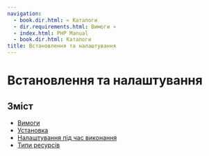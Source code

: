 ```yaml
---
navigation:
  - book.dir.html: « Каталоги
  - dir.requirements.html: Вимоги »
  - index.html: PHP Manual
  - book.dir.html: Каталоги
title: Встановлення та налаштування
---
```

# Встановлення та налаштування

## Зміст

-   [Вимоги](dir.requirements.html)
-   [Установка](dir.installation.html)
-   [Налаштування під час виконання](dir.configuration.html)
-   [Типи ресурсів](dir.resources.html)
